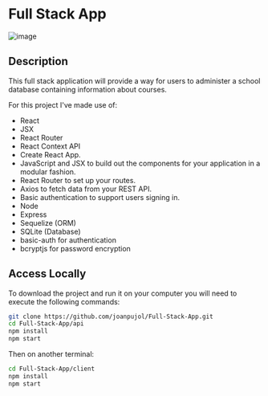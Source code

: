 # Full Stack App

![image](https://user-images.githubusercontent.com/6762884/66596847-eec82e00-eb9d-11e9-8f54-8d2ebe76a5a0.png)

## Description

This full stack application will provide a way for users to administer a school database containing information about courses.

For this project I've made use of:
- React
- JSX
- React Router
- React Context API
- Create React App.
- JavaScript and JSX to build out the components for your application in a modular fashion.
- React Router to set up your routes.
- Axios to fetch data from your REST API.
- Basic authentication to support users signing in.
- Node
- Express
- Sequelize (ORM)
- SQLite (Database)
- basic-auth for authentication
- bcryptjs for password encryption

## Access Locally

To download the project and run it on your computer you will need to execute the following commands:

```bash
git clone https://github.com/joanpujol/Full-Stack-App.git
cd Full-Stack-App/api
npm install
npm start
```

Then on another terminal:

```bash
cd Full-Stack-App/client
npm install
npm start
```
